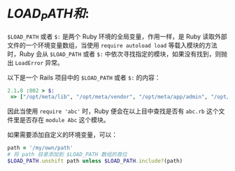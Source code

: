 # $LOAD_PATH和$:
`$LOAD_PATH` 或者 `$:` 是两个 Ruby 环境的全局变量，作用一样，是 Ruby 读取外部文件的一个环境变量数组，当使用 `require autoload load` 等载入模块的方法时，Ruby 会从 `$LOAD_PATH` 或者 `$:` 中依次寻找指定的模块，如果没有找到，则抛出 `LoadError` 异常。

以下是一个 Rails 项目中的 `$LOAD_PATH` 或者 `$:` 的内容：
```ruby
2.1.8 :002 > $:
 => ["/opt/meta/lib", "/opt/meta/vendor", "/opt/meta/app/admin", "/opt/meta/app/assets", "/opt/meta/app/controllers", "/opt/meta/app/helpers", "/opt/meta/app/mailers", "/opt/meta/app/models", ...]
```
因此当使用 `require 'abc'` 时，Ruby 便会在以上目中查找是否有 `abc.rb` 这个文件里是否存在 `module Abc` 这个模块。

如果需要添加自定义的环境变量，可以：
```ruby
path = '/my/own/path'
# 将 path 目录添加到 $LOAD_PATH 数组的首位
$LOAD_PATH.unshift path unless $LOAD_PATH.include?(path)
```